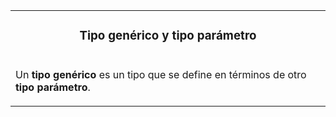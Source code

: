 <table id="card">
    <tr>
        <td align="center">
            <h3>Tipo genérico y tipo parámetro</h3>
        </td>
    </tr>
    <tr>
        <td>
            <p>Un <b>tipo genérico</b> es un tipo que se define en términos de otro <b>tipo parámetro</b>.</p>
        </td>
    </tr>
</table>

